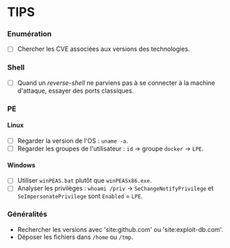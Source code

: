# TIPS

### Enumération

* [ ] Chercher les CVE associées aux versions des technologies.

### Shell

* [ ] Quand un _reverse-shell_ ne parviens pas à se connecter à la machine d'attaque, essayer des ports classiques.

### PE

#### Linux

* [ ] Regarder la version de l'OS : `uname -a`.
* [ ] Regarder les groupes de l'utilisateur : `id` -> groupe `docker` -> `LPE`.

#### Windows

* [ ] Utiliser `winPEAS.bat` plutôt que `winPEASx86.exe`.
* [ ] Analyser les privilèges : `whoami /priv` -> `SeChangeNotifyPrivilege` et `SeImpersonatePrivilege` sont `Enabled` = `LPE`.

### Généralités

* Rechercher les versions avec 'site:github.com' ou 'site:exploit-db.com'.
* Déposer les fichiers dans `/home` ou `/tmp`.
